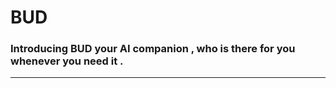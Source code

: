 # BUD 
### Introducing BUD your AI companion , who is there for you whenever you need it .
<hr/>





